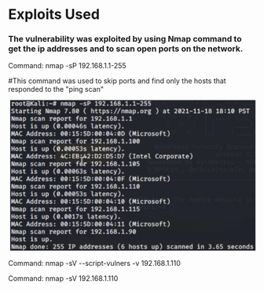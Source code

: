 # Exploits Used 

### The vulnerability was exploited by using Nmap command to get the ip addresses and to scan open ports on the network. 

Command: nmap -sP 192.168.1.1-255

#This command was used to skip ports and find only the hosts that responded to the "ping scan"

![Image2](/images/Image2.png)

Command: nmap -sV --script-vulners -v 192.168.1.110

Command: nmap -sV 192.168.1.110

